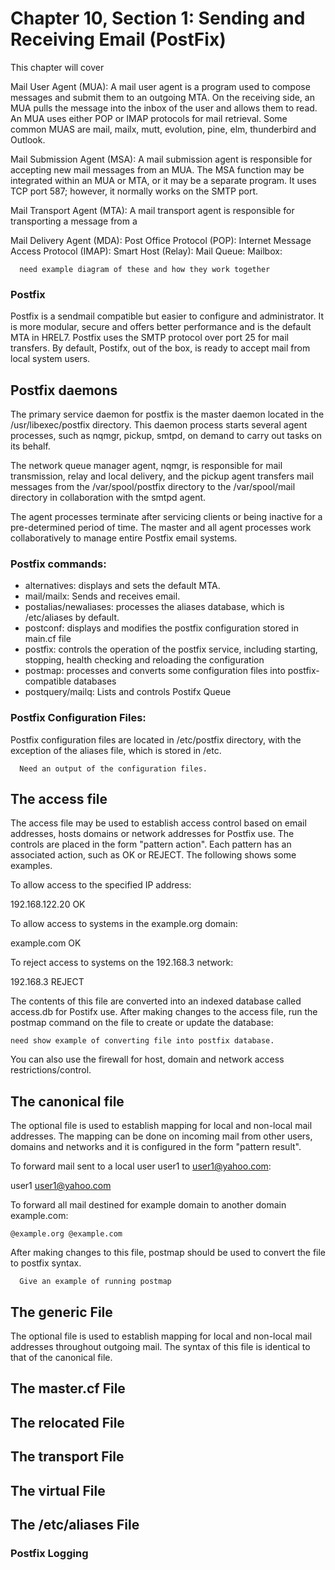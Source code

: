 # Chapter 10, Section 1: Sending and Receiving Email (PostFix)

This chapter will cover

Mail User Agent (MUA): A mail user agent is a program used to compose messages and submit them to an outgoing MTA. On the receiving side, an MUA pulls the message into the inbox of the user and allows them to read. An MUA uses either POP or IMAP protocols for mail retrieval. Some common MUAS are mail, mailx, mutt, evolution, pine, elm, thunderbird and Outlook.

Mail Submission Agent (MSA): A mail submission agent is responsible for accepting new mail messages from an MUA. The MSA function may be integrated within an MUA or MTA, or it may be a separate program. It uses TCP port 587; however, it normally works on the SMTP port.

Mail Transport Agent (MTA): A mail transport agent is responsible for transporting a message from a

Mail Delivery Agent (MDA):
Post Office Protocol (POP):
Internet Message Access Protocol (IMAP):
Smart Host (Relay):
Mail Queue:
Mailbox:

```
  need example diagram of these and how they work together
```


### Postfix

Postfix is a sendmail compatible but easier to configure and administrator. It is more modular, secure and offers better performance and is the default MTA in HREL7.  Postfix uses the SMTP protocol over port 25 for mail transfers. By default, Postifx, out of the box, is ready to accept mail from local system users.

## Postfix daemons

The primary service daemon for postfix is the master daemon located in the /usr/libexec/postfix directory. This daemon process starts several agent processes, such as nqmgr, pickup, smtpd, on demand to carry out tasks on its behalf.

The network queue manager agent, nqmgr, is responsible for mail transmission, relay and local delivery, and the pickup agent transfers mail messages from the /var/spool/postfix directory to the /var/spool/mail directory in collaboration with the smtpd agent.

The agent processes terminate after servicing clients or being inactive for a pre-determined period of time. The master and all agent processes work collaboratively to manage entire Postfix email systems.

### Postfix commands:

- alternatives: displays and sets the default MTA.
- mail/mailx: Sends and receives email.
- postalias/newaliases: processes the aliases database, which is /etc/aliases  by default.
- postconf: displays and modifies the postfix configuration stored in main.cf file
- postfix: controls the operation of the postfix service, including starting, stopping, health checking and reloading the configuration
- postmap:  processes and converts some configuration files into postfix-compatible databases
- postquery/mailq: Lists and controls Postifx Queue

### Postfix Configuration Files:

Postfix configuration files are located in /etc/postfix directory, with the exception of the aliases file, which is stored in /etc.

```
  Need an output of the configuration files.
```

## The access file

The access file may be used to establish access control based on email addresses, hosts domains or network addresses for Postfix use. The controls are placed in the form "pattern action". Each pattern has an associated action, such as OK or REJECT. The following shows some examples.

To allow access to the specified IP address:

  192.168.122.20 OK

To allow access to systems in the example.org domain:

  example.com OK

To reject access to systems on the 192.168.3 network:

  192.168.3 REJECT

The contents of this file are converted into an indexed database called access.db for Postifx use. After making changes to the access file, run the postmap command on the file to create or update the database:

```
need show example of converting file into postfix database.
```

You can also use the firewall for host, domain and network access restrictions/control.  

## The canonical file

The optional file is used to establish mapping for local and non-local mail addresses. The mapping can be done on incoming mail from other users, domains and networks and it is configured in the form "pattern result".

To forward mail sent to a local user user1 to user1@yahoo.com:

  user1 user1@yahoo.com

To forward all mail destined for example domain to another domain example.com:

    @example.org @example.com

After making changes to this file, postmap should be used to convert the file to postfix syntax.

```
  Give an example of running postmap
```

## The generic File

The optional file is used to establish mapping for local and non-local mail addresses throughout outgoing mail. The syntax of this file is identical to that of the canonical file.

## The master.cf File
## The relocated File
## The transport File
## The virtual File
## The /etc/aliases File

### Postfix Logging
